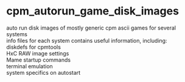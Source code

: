 # cpm_autorun_game_disk_images  
auto run disk images of mostly generic cpm ascii games for several systems  
info files for each system contains useful information, including:  
diskdefs for cpmtools  
HxC RAW image settings  
Mame startup commands  
terminal emulation  
system specifics on autostart   

